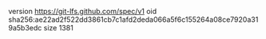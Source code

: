 version https://git-lfs.github.com/spec/v1
oid sha256:ae22ad2f522dd3861cb7c1afd2deda066a5f6c155264a08ce7920a319a5b3edc
size 1381
